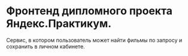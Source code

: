 # Фронтенд дипломного проекта Яндекс.Практикум.
Сервис, в котором пользователь может найти фильмы по запросу и сохранить в личном кабинете.
